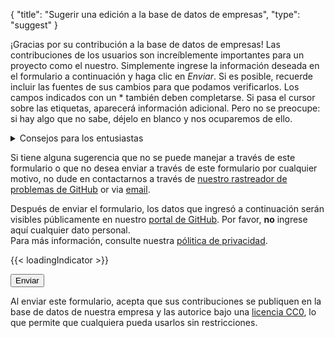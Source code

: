 {
    "title": "Sugerir una edición a la base de datos de empresas",
    "type": "suggest"
}

¡Gracias por su contribución a la base de datos de empresas! Las contribuciones de los usuarios son increíblemente importantes para un proyecto como el nuestro.
Simplemente ingrese la información deseada en el formulario a continuación y haga clic en *Enviar*. Si es posible, recuerde incluir las fuentes de sus cambios para que podamos verificarlos. Los campos indicados con un * también deben completarse. Si pasa el cursor sobre las etiquetas, aparecerá información adicional. Pero no se preocupe: si hay algo que no sabe, déjelo en blanco y nos ocuparemos de ello.

<details>
<summary>Consejos para los entusiastas</summary>
Si desea conocer los detalles de cómo recopilamos los datos para la base de datos de nuestra empresa, puede leer estos consejos.
Tener en cuenta estos consejos a la hora de sugerir empresas nos ayuda mucho, pero es<strong>completamente opcional</strong>. Ya sea que no siga ninguno de estos consejos, uno, algunos o todos: ¡Estamos felices con cada sugerencia!

- El primer y mejor punto de partida para obtener información sobre una empresa es la política de privacidad. También lo convierte en una gran `fuente`.
- Realmente no queremos ningún dato personal en nuestra base de datos. Esto incluye nombres en correos electrónicos, p. Ej.<code>john.doe@example.org</code>.
- Preferimos los datos de contacto de un responsable de protección de datos a los datos de contacto habituales de una empresa.
    - c/o External Data Protection Officer Ltd.  
      Example road 1  
      12345 City  
      Germany  
- Puede ver nuestro formato de dirección preferido arriba: líneas separadas con saltos de línea, no incluya el nombre de la empresa y agregue el país como última línea.
- Si el correo electrónico de la empresa está obviamente relacionado con la privacidad, p. Ej. `privacy@` or `gdpr@`, puedes configurar `Medio de transporte sugerido` a email.
- Si desea aprender aún más, puede consultar nuestro [repositorio `data` en GitHub](https://github.com/datenanfragen/data/).

</details>

Si tiene alguna sugerencia que no se puede manejar a través de este formulario o que no desea enviar a través de este formulario por cualquier motivo, no dude en contactarnos a través de [nuestro rastreador de problemas de GitHub](https://github.com/datenanfragen/data/issues) or via [email](mailto:data@datarequests.org).

<div class="box box-warning">Después de enviar el formulario, los datos que ingresó a continuación serán visibles públicamente en nuestro <a href="https://github.com/datenanfragen/data/issues">portal de GitHub</a>. Por favor, <strong>no</strong> ingrese aquí cualquier dato personal.<br>Para más información, consulte nuestra <a href="/privacy/#user-content-in-our-company-database">pólitica de privacidad</a>.</div>

{{< loadingIndicator >}}

<div id="suggest-form">
<button id="submit-suggest-form" class="button button-primary">Enviar <span class="icon icon-arrow-right"></span></button><div class="clearfix"></div>
</div>

Al enviar este formulario, acepta que sus contribuciones se publiquen en la base de datos de nuestra empresa y las autorice bajo una [licencia CC0](https://creativecommons.org/publicdomain/zero/1.0), lo que permite que cualquiera pueda usarlos sin restricciones.
